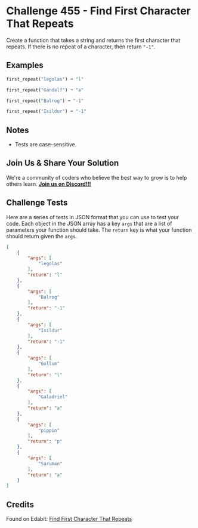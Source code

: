 # Challenge 455 - Find First Character That Repeats

Create a function that takes a string and returns the first character that repeats. If there is no repeat of a character, then return `"-1"`.

## Examples
```python
first_repeat("legolas") ➞ "l"

first_repeat("Gandalf") ➞ "a"

first_repeat("Balrog") ➞ "-1"

first_repeat("Isildur") ➞ "-1"
```
## Notes

- Tests are case-sensitive.

## Join Us & Share Your Solution

We're a community of coders who believe the best way to grow is to help others learn. **[Join us on Discord!!!]("https"://discord.gg/sfHykntuGy)**

## Challenge Tests

Here are a series of tests in JSON format that you can use to test your code. Each object in the JSON array has a key `args` that are a list of parameters your function should take. The `return` key is what your function should return given the `args`. 
```json
[
    {
        "args": [
            "legolas"
        ],
        "return": "l"
    },
    {
        "args": [
            "Balrog"
        ],
        "return": "-1"
    },
    {
        "args": [
            "Isildur"
        ],
        "return": "-1"
    },
    {
        "args": [
            "Gollum"
        ],
        "return": "l"
    },
    {
        "args": [
            "Galadriel"
        ],
        "return": "a"
    },
    {
        "args": [
            "pippin"
        ],
        "return": "p"
    },
    {
        "args": [
            "Saruman"
        ],
        "return": "a"
    }
]
```
## Credits

Found on Edabit: [Find First Character That Repeats](https://edabit.com/challenge/SdGE4ZBtuMKyxDqQ6)
